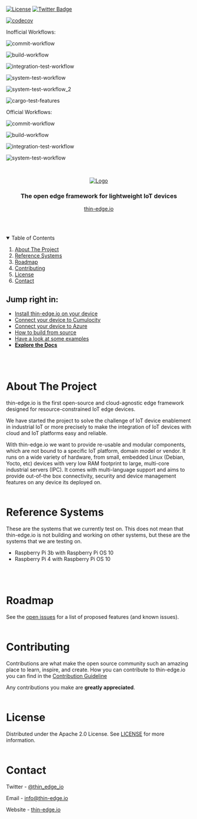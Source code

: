 [![License](https://img.shields.io/badge/License-Apache%202.0-blue.svg)](LICENSE.txt)
[![Twitter Badge](https://img.shields.io/twitter/follow/thin_edge_io?style=social)](https://twitter.com/thin_edge_io)


[![codecov](https://codecov.io/gh/abelikt/thin-edge.io/branch/continuous_integration/graph/badge.svg?token=HrR9JJl6Gh)](https://codecov.io/gh/abelikt/thin-edge.io)

Inofficial Workflows:

![commit-workflow](https://github.com/abelikt/thin-edge.io/actions/workflows/commit-workflow.yml/badge.svg)

![build-workflow](https://github.com/abelikt/thin-edge.io/actions/workflows/build-workflow.yml/badge.svg)

![integration-test-workflow](https://github.com/abelikt/thin-edge.io/actions/workflows/integration-test-workflow.yml/badge.svg)

![system-test-workflow](https://github.com/abelikt/thin-edge.io/actions/workflows/system-test-workflow.yml/badge.svg)

![system-test-workflow_2](https://github.com/abelikt/thin-edge.io/actions/workflows/system-test-workflow_2.yml/badge.svg)

![cargo-test-features](https://github.com/abelikt/thin-edge.io/actions/workflows/cargo-test-features.yml/badge.svg)


Official Workflows:

![commit-workflow](https://github.com/thin-edge/thin-edge.io/actions/workflows/commit-workflow.yml/badge.svg)

![build-workflow](https://github.com/thin-edge/thin-edge.io/actions/workflows/build-workflow.yml/badge.svg)

![integration-test-workflow](https://github.com/thin-edge/thin-edge.io/actions/workflows/integration-test-workflow.yml/badge.svg)

![system-test-workflow](https://github.com/thin-edge/thin-edge.io/actions/workflows/system-test-workflow.yml/badge.svg)



<!-- PROJECT LOGO -->
<br />
<p align="center">
  <a href="https://thin-edge.io">
    <img src="images/thin-edge-logo.png" alt="Logo">
  </a>

  <h3 align="center">The open edge framework for lightweight IoT devices</h3>
  <p align="center"><a href="https://thin-edge.io">thin-edge.io</a></p>
  <br />
  <br />
</p>

<!-- TABLE OF CONTENTS -->
<details open="open">
  <summary>Table of Contents</summary>
  <ol>
    <li><a href="#about-the-project">About The Project</a></li>
    <li><a href="#reference-systems">Reference Systems</a></li>
    <li><a href="#roadmap">Roadmap</a></li>
    <li><a href="#contributing">Contributing</a></li>
    <li><a href="#license">License</a></li>
    <li><a href="#contact">Contact</a></li>
  </ol>
</details>

## Jump right in:
* [Install thin-edge.io on your device](docs/src/howto-guides/002_installation.md)
* [Connect your device to Cumulocity](docs/src/tutorials/connect-c8y.md)
* [Connect your device to Azure](docs/src/tutorials/connect-azure.md)
* [How to build from source](./BUILDING.md)
* [Have a look at some examples](https://github.com/thin-edge/thin-edge.io_examples)
* [**Explore the Docs**](docs/src/SUMMARY.md)
<br/>
<br/>

<!-- ABOUT THE PROJECT -->
# About The Project

thin-edge.io is the first open-source and cloud-agnostic edge framework designed for resource-constrained IoT edge devices.

We have started the project to solve the challenge of IoT device enablement in industrial IoT or more precisely to make the integration of IoT devices with cloud and IoT platforms easy and reliable.

With thin-edge.io we want to provide re-usable and modular components, which are not bound to a specific IoT platform, domain model or vendor. It runs on a wide variety of hardware, from small, embedded Linux (Debian, Yocto, etc) devices with very low RAM footprint to large, multi-core industrial servers (IPC). It comes with multi-language support and aims to provide out-of-the box connectivity, security and device management features on any device its deployed on.
<br/>
<br/>

<!-- REFERENCESYSTEMS -->

# Reference Systems
These are the systems that we currently test on. This does not mean that thin-edge.io is not building and working on other systems, but these are the systems that we are testing on.

* Raspberry Pi 3b with Raspberry Pi OS 10
* Raspberry Pi 4 with Raspberry Pi OS 10
<br/>
<br/>

<!-- ROADMAP -->
# Roadmap

See the [open issues](https://github.com/thin-edge/thin-edge.io/issues) for a list of proposed features (and known issues).
<br/>
<br/>

<!-- CONTRIBUTING -->
# Contributing
Contributions are what make the open source community such an amazing place to learn, inspire, and create.
How you can contribute to thin-edge.io you can find in the [Contribution Guideline](CONTRIBUTING.md)

Any contributions you make are **greatly appreciated**.
<br/>
<br/>

<!-- LICENSE -->
# License

Distributed under the Apache 2.0 License. See [LICENSE](LICENSE.txt) for more information.
<br/>
<br/>

<!-- CONTACT -->
# Contact

Twitter - [@thin_edge_io](https://twitter.com/thin_edge_io)

Email - [info@thin-edge.io](mailto:info@thin-edge.io)

Website - [thin-edge.io](https://thin-edge.io)
